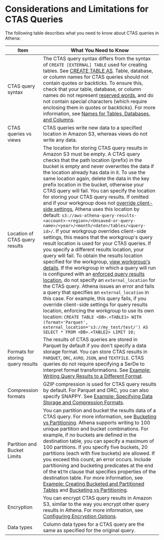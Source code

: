 # Considerations and Limitations for CTAS Queries<a name="considerations-ctas"></a>

 The following table describes what you need to know about CTAS queries in Athena:


| Item | What You Need to Know | 
| --- | --- | 
| CTAS query syntax |  The CTAS query syntax differs from the syntax of `CREATE [EXTERNAL] TABLE` used for creating tables\. See [CREATE TABLE AS](create-table-as.md)\.  Table, database, or column names for CTAS queries should not contain quotes or backticks\. To ensure this, check that your table, database, or column names do not represent [reserved words](reserved-words.md), and do not contain special characters \(which require enclosing them in quotes or backticks\)\. For more information, see [Names for Tables, Databases, and Columns](tables-databases-columns-names.md)\.   | 
| CTAS queries vs views |  CTAS queries write new data to a specified location in Amazon S3, whereas views do not write any data\.   | 
| Location of CTAS query results |  The location for storing CTAS query results in Amazon S3 must be empty\. A CTAS query checks that the path location \(prefix\) in the bucket is empty and never overwrites the data if the location already has data in it\. To use the same location again, delete the data in the key prefix location in the bucket, otherwise your CTAS query will fail\. You can specify the location for storing your CTAS query results\. If omitted and if your workgroup does not [override client\-side settings](workgroups-settings-override.md), Athena uses this location by default: `s3://aws-athena-query-results-<account>-<region>/<Unsaved-or-query-name>/<year>/<month/<date>/tables/<query-id>/`\.  If your workgroup overrides client\-side settings, this means that the workgroup's query result location is used for your CTAS queries\. If you specify a different results location, your query will fail\. To obtain the results location specified for the workgroup, [view workgroup's details](workgroups-create-update-delete.md#viewing-details-workgroups)\. If the workgroup in which a query will run is configured with an [enforced query results location](workgroups-settings-override.md), do not specify an `external_location` for the CTAS query\. Athena issues an error and fails a query that specifies an `external_location` in this case\. For example, this query fails, if you override client\-side settings for query results location, enforcing the workgroup to use its own location: `CREATE TABLE <DB>.<TABLE1> WITH (format='Parquet', external_location='s3://my_test/test/') AS SELECT * FROM <DB>.<TABLE2> LIMIT 10;`  | 
| Formats for storing query results |  The results of CTAS queries are stored in Parquet by default if you don't specify a data storage format\. You can store CTAS results in `PARQUET`, `ORC`, `AVRO`, `JSON`, and `TEXTFILE`\. CTAS queries do not require specifying a SerDe to interpret format transformations\. See [Example: Writing Query Results to a Different Format](ctas-examples.md#ctas-example-format)\.  | 
| Compression formats |  GZIP compression is used for CTAS query results by default\. For Parquet and ORC, you can also specify SNAPPY\. See [Example: Specifying Data Storage and Compression Formats](ctas-examples.md#ctas-example-compression)\.   | 
| Partition and Bucket Limits |  You can partition and bucket the results data of a CTAS query\. For more information, see [Bucketing vs Partitioning](bucketing-vs-partitioning.md)\. Athena supports writing to 100 unique partition and bucket combinations\. For example, if no buckets are defined in the destination table, you can specify a maximum of 100 partitions\. If you specify five buckets, 20 partitions \(each with five buckets\) are allowed\. If you exceed this count, an error occurs\. Include partitioning and bucketing predicates at the end of the `WITH` clause that specifies properties of the destination table\. For more information, see [Example: Creating Bucketed and Partitioned Tables](ctas-examples.md#ctas-example-bucketed) and [Bucketing vs Partitioning](bucketing-vs-partitioning.md)\.  | 
| Encryption |  You can encrypt CTAS query results in Amazon S3, similar to the way you encrypt other query results in Athena\. For more information, see [Configuring Encryption Options](encryption.md)\.  | 
| Data types |  Column data types for a CTAS query are the same as specified for the original query\.  | 